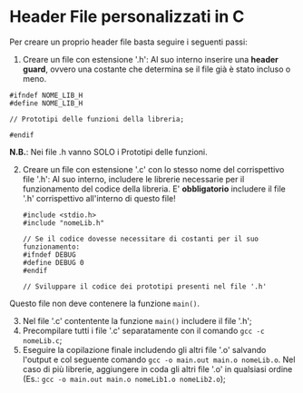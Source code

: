 # Header File personalizzati in C

Per creare un proprio header file basta seguire i seguenti passi:

1. Creare un file con estensione '.h':
Al suo interno inserire una **header guard**, ovvero una costante che determina se il file già è stato incluso o meno.

```
#ifndef NOME_LIB_H
#define NOME_LIB_H

// Prototipi delle funzioni della libreria;

#endif
```

**N.B.**: Nei file .h vanno SOLO i Prototipi delle funzioni.

2. Creare un file con estensione '.c' con lo stesso nome del corrispettivo file '.h':
Al suo interno, includere le librerie necessarie per il funzionamento del codice della libreria.
E' **obbligatorio** includere il file '.h' corrispettivo all'interno di questo file!

    ```
    #include <stdio.h>
    #include "nomeLib.h"

    // Se il codice dovesse necessitare di costanti per il suo funzionamento:
    #ifndef DEBUG
    #define DEBUG 0
    #endif

    // Sviluppare il codice dei prototipi presenti nel file '.h'
    ```

Questo file non deve contenere la funzione ```main()```.

3. Nel file '.c' contentente la funzione ```main()``` includere il file '.h';
4. Precompilare tutti i file '.c' separatamente con il comando ```gcc -c nomeLib.c```;
5. Eseguire la copilazione finale includendo gli altri file '.o' salvando l'output e col seguente comando ```gcc -o main.out main.o nomeLib.o```. Nel caso di più librerie, aggiungere in coda gli altri file '.o' in qualsiasi ordine (Es.: ```gcc -o main.out main.o nomeLib1.o nomeLib2.o```);
